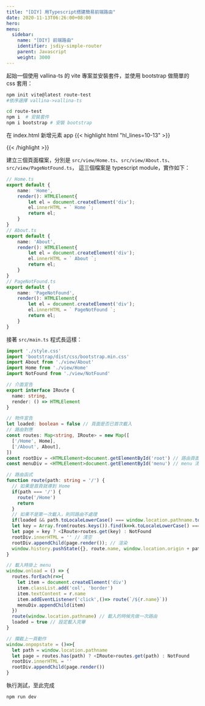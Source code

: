 ```yaml
---
title: "[DIY] 用Typescript搭建簡易前端路由"
date: 2020-11-13T06:26:00+08:00
hero: 
menu:
  sidebar:
    name: "[DIY] 前端路由"
    identifier: jsdiy-simple-router
    parent: Javascript
    weight: 3000
---
```

起始一個使用 vallina-ts 的 vite 專案並安裝套件，並使用 bootstrap 做簡單的 css 套用：
```bash
npm init vite@latest route-test
#依序選擇 vallina->vallina-ts

cd route-test 
npm i  # 安裝套件
npm i bootstrap # 安裝 bootstrap
```
在 index.html 新增元素 app
{{< highlight html "hl_lines=10-13" >}}
<!DOCTYPE html>
<html lang="en">
  <head>
    <meta charset="UTF-8" />
    <link rel="icon" type="image/svg+xml" href="favicon.svg" />
    <meta name="viewport" content="width=device-width, initial-scale=1.0" />
    <title>Vite App</title>
  </head>
  <body>
    <div id="app" class="container-fluid">
      <div id="menu" class="row g-0"></div>
      <div id="root" class="row g-0"></div>
    </div>
    <script type="module" src="/src/main.ts"></script>
  </body>
</html>
{{< /highlight >}}

建立三個頁面檔案，分別是 `src/view/Home.ts`、`src/view/About.ts`、`src/view/PageNotFound.ts`，
這三個檔案是 typescript module，實作如下：
```ts
// Home.ts
export default {
	name: 'Home',
	render(): HTMLElement{
		let el = document.createElement('div');
		el.innerHTML = ` Home `;
		return el;
	}
}
// About.ts
export default {
	name: 'About',
	render(): HTMLElement{
		let el = document.createElement('div');
		el.innerHTML = ` About `;
		return el;
	}
}
// PageNotFound.ts
export default {
	name: 'PageNotFound',
	render(): HTMLElement{
		let el = document.createElement('div');
		el.innerHTML = ` PageNotFound `;
		return el;
	}
}
```

接著 `src/main.ts` 程式長這樣：
```ts
import './style.css'
import 'bootstrap/dist/css/bootstrap.min.css'
import About from './view/About'
import Home from './view/Home'
import NotFound from './view/NotFound'

// 介面宣告
export interface IRoute {
  name: string,
  render: () => HTMLElement
}

// 物件宣告
let loaded: boolean = false // 頁面是否已首次載入
// 路由對應
const routes: Map<string, IRoute> = new Map([
  ['/Home', Home],
  ['/About', About],
])
const rootDiv = <HTMLElement>document.getElementById('root') // 路由頁面所在的節點
const menuDiv = <HTMLElement>document.getElementById('menu') // menu 清單所在的節點

// 路由函式
function route(path: string = '/') {
  // 如果是首頁就導到 Home
  if(path === '/') {
    route('/Home')
    return 
  }
  // 如果不是第一次載入，則同路由不處理
  if(loaded && path.toLocaleLowerCase() === window.location.pathname.toLocaleLowerCase()) return
  let key = Array.from(routes.keys()).find(k=>k.toLocaleLowerCase() === path.toLocaleLowerCase())
  let page = key ? <IRoute>routes.get(key) : NotFound
  rootDiv.innerHTML = '' // 清空
  rootDiv.appendChild(page.render()); // 渲染
  window.history.pushState({}, route.name, window.location.origin + path)
}

// 載入時掛上 menu
window.onload = () => {
  routes.forEach(r=>{
    let item = document.createElement('div')
    item.classList.add('col', 'border')
    item.textContent = r.name
    item.addEventListener('click',()=> route(`/${r.name}`))
    menuDiv.appendChild(item)
  })
  route(window.location.pathname) // 載入的時候先做一次路由
  loaded = true // 設定載入完畢
}

// 攔截上一頁動作
window.onpopstate = ()=>{
  let path = window.location.pathname
  let page = routes.has(path) ? <IRoute>routes.get(path) : NotFound
  rootDiv.innerHTML = ''
  rootDiv.appendChild(page.render())
}
```

執行測試，至此完成
```bash
npm run dev
```